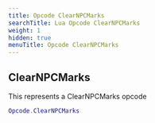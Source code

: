 ```yaml
---
title: Opcode ClearNPCMarks
searchTitle: Lua Opcode ClearNPCMarks
weight: 1
hidden: true
menuTitle: Opcode ClearNPCMarks
---
```

## ClearNPCMarks

This represents a ClearNPCMarks opcode
```lua
Opcode.ClearNPCMarks
```